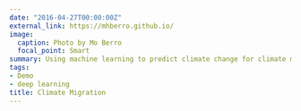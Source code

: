 ```yaml
---
date: "2016-04-27T00:00:00Z"
external_link: https://mhberro.github.io/
image:
  caption: Photo by Mo Berro
  focal_point: Smart
summary: Using machine learning to predict climate change for climate migrators
tags:
- Demo
- deep learning
title: Climate Migration
---
```

